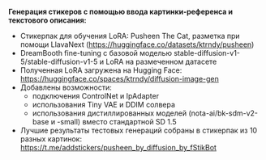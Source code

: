 **Генерация стикеров с помощью ввода картинки-референса и текстового описания:**
* Стикерпак для обучения LoRA: Pusheen The Cat, разметка при помощи LlavaNext (https://huggingface.co/datasets/ktrndy/pusheen)
* DreamBooth fine-tuning c базовой моделью stable-diffusion-v1-5/stable-diffusion-v1-5 и LoRA на размеченном датасете
* Полученная LoRA загружена на Hugging Face: https://huggingface.co/spaces/ktrndy/diffusion-image-gen
* Добавлены возможности:
  - подключения ControlNet и IpAdapter
  - использования Tiny VAE и DDIM солвера
  - использования дистиллированных моделей (nota-ai/bk-sdm-v2-base и -small) вместо стандартной SD 1.5
* Лучшие результаты тестовых генераций собраны в стикерпак из 10 разных картинок: https://t.me/addstickers/pusheen_by_diffusion_by_fStikBot
